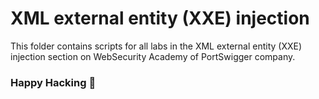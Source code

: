 # XML external entity (XXE) injection
This folder contains scripts for all labs in the XML external entity (XXE) injection section on WebSecurity Academy of PortSwigger company.

### Happy Hacking 👾

